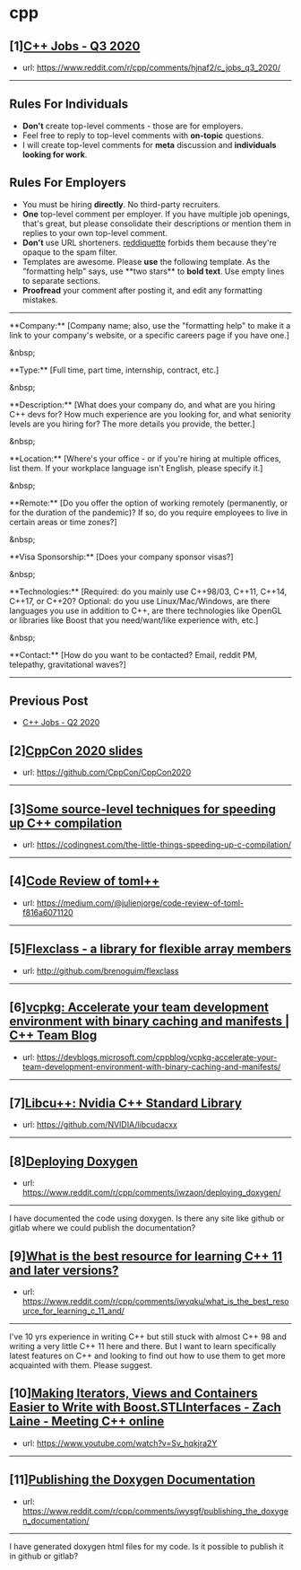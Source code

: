# cpp
## [1][C++ Jobs - Q3 2020](https://www.reddit.com/r/cpp/comments/hjnaf2/c_jobs_q3_2020/)
- url: https://www.reddit.com/r/cpp/comments/hjnaf2/c_jobs_q3_2020/
---
Rules For Individuals
---------------------

* **Don't** create top-level comments - those are for employers.
* Feel free to reply to top-level comments with **on-topic** questions.
* I will create top-level comments for **meta** discussion and **individuals looking for work**.

Rules For Employers
---------------------

* You must be hiring **directly**. No third-party recruiters.
* **One** top-level comment per employer. If you have multiple job openings, that's great, but please consolidate their descriptions or mention them in replies to your own top-level comment.
* **Don't** use URL shorteners. [reddiquette](https://www.reddithelp.com/en/categories/reddit-101/reddit-basics/reddiquette) forbids them because they're opaque to the spam filter.
* Templates are awesome. Please **use** the following template. As the "formatting help" says, use \*\*two stars\*\* to **bold text**. Use empty lines to separate sections.
* **Proofread** your comment after posting it, and edit any formatting mistakes.

---

\*\*Company:\*\* [Company name; also, use the "formatting help" to make it a link to your company's website, or a specific careers page if you have one.]

&amp;nbsp;

\*\*Type:\*\* [Full time, part time, internship, contract, etc.]

&amp;nbsp;

\*\*Description:\*\* [What does your company do, and what are you hiring C++ devs for? How much experience are you looking for, and what seniority levels are you hiring for? The more details you provide, the better.]

&amp;nbsp;

\*\*Location:\*\* [Where's your office - or if you're hiring at multiple offices, list them. If your workplace language isn't English, please specify it.]

&amp;nbsp;

\*\*Remote:\*\* [Do you offer the option of working remotely (permanently, or for the duration of the pandemic)? If so, do you require employees to live in certain areas or time zones?]

&amp;nbsp;

\*\*Visa Sponsorship:\*\* [Does your company sponsor visas?]

&amp;nbsp;

\*\*Technologies:\*\* [Required: do you mainly use C++98/03, C++11, C++14, C++17, or C++20? Optional: do you use Linux/Mac/Windows, are there languages you use in addition to C++, are there technologies like OpenGL or libraries like Boost that you need/want/like experience with, etc.]

&amp;nbsp;

\*\*Contact:\*\* [How do you want to be contacted? Email, reddit PM, telepathy, gravitational waves?]

---

Previous Post
--------------

* [C++ Jobs - Q2 2020](https://www.reddit.com/r/cpp/comments/ft77lv/c_jobs_q2_2020/)
## [2][CppCon 2020 slides](https://www.reddit.com/r/cpp/comments/iwzixs/cppcon_2020_slides/)
- url: https://github.com/CppCon/CppCon2020
---

## [3][Some source-level techniques for speeding up C++ compilation](https://www.reddit.com/r/cpp/comments/iwkcxp/some_sourcelevel_techniques_for_speeding_up_c/)
- url: https://codingnest.com/the-little-things-speeding-up-c-compilation/
---

## [4][Code Review of toml++](https://www.reddit.com/r/cpp/comments/iwych1/code_review_of_toml/)
- url: https://medium.com/@julienjorge/code-review-of-toml-f816a6071120
---

## [5][Flexclass - a library for flexible array members](https://www.reddit.com/r/cpp/comments/iwpfkp/flexclass_a_library_for_flexible_array_members/)
- url: http://github.com/brenoguim/flexclass
---

## [6][vcpkg: Accelerate your team development environment with binary caching and manifests | C++ Team Blog](https://www.reddit.com/r/cpp/comments/ix090v/vcpkg_accelerate_your_team_development/)
- url: https://devblogs.microsoft.com/cppblog/vcpkg-accelerate-your-team-development-environment-with-binary-caching-and-manifests/
---

## [7][Libcu++: Nvidia C++ Standard Library](https://www.reddit.com/r/cpp/comments/iw9oxm/libcu_nvidia_c_standard_library/)
- url: https://github.com/NVIDIA/libcudacxx
---

## [8][Deploying Doxygen](https://www.reddit.com/r/cpp/comments/iwzaon/deploying_doxygen/)
- url: https://www.reddit.com/r/cpp/comments/iwzaon/deploying_doxygen/
---
I have documented the code using doxygen. Is there any site like github or gitlab where we could publish the documentation?
## [9][What is the best resource for learning C++ 11 and later versions?](https://www.reddit.com/r/cpp/comments/iwyqku/what_is_the_best_resource_for_learning_c_11_and/)
- url: https://www.reddit.com/r/cpp/comments/iwyqku/what_is_the_best_resource_for_learning_c_11_and/
---
I've 10 yrs experience in writing C++ but still stuck with almost C++ 98 and writing a very little C++ 11 here and there. But I want to learn specifically latest features on C++ and looking to find out how to use them to get more acquainted with them. Please suggest.
## [10][Making Iterators, Views and Containers Easier to Write with Boost.STLInterfaces - Zach Laine - Meeting C++ online](https://www.reddit.com/r/cpp/comments/iwfu7d/making_iterators_views_and_containers_easier_to/)
- url: https://www.youtube.com/watch?v=Sv_hqkjra2Y
---

## [11][Publishing the Doxygen Documentation](https://www.reddit.com/r/cpp/comments/iwysgf/publishing_the_doxygen_documentation/)
- url: https://www.reddit.com/r/cpp/comments/iwysgf/publishing_the_doxygen_documentation/
---
I have generated doxygen html files for my code. Is it possible to publish it in github or gitlab?
